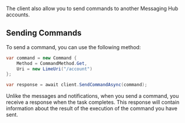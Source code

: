 The client also allow you to send commands to another Messaging Hub accounts.

## Sending Commands

To send a command, you can use the following method:

```csharp
var command = new Command {
    Method = CommandMethod.Get,
    Uri = new LimeUri("/account")
};

var response = await client.SendCommandAsync(command);
```

Unlike the messages and notifications, when you send a command, you receive a response when the task completes. This response will contain information about the result of the execution of the command you have sent.
